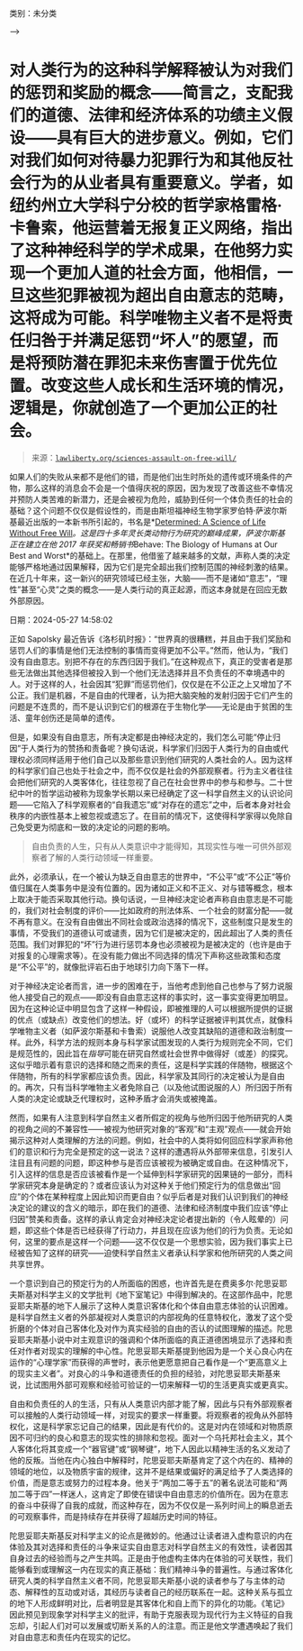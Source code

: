 <!--yml

-->

类别：未分类

-->

# 对人类行为的这种科学解释被认为对我们的惩罚和奖励的概念——简言之，支配我们的道德、法律和经济体系的功绩主义假设——具有巨大的进步意义。例如，它们对我们如何对待暴力犯罪行为和其他反社会行为的从业者具有重要意义。学者，如纽约州立大学科宁分校的哲学家格雷格·卡鲁索，他运营着无报复正义网络，指出了这种神经科学的学术成果，在他努力实现一个更加人道的社会方面，他相信，一旦这些犯罪被视为超出自由意志的范畴，这将成为可能。科学唯物主义者不是将责任归咎于并满足惩罚“坏人”的愿望，而是将预防潜在罪犯未来伤害置于优先位置。改变这些人成长和生活环境的情况，逻辑是，你就创造了一个更加公正的社会。

> 来源：[`lawliberty.org/sciences-assault-on-free-will/`](https://lawliberty.org/sciences-assault-on-free-will/)

如果人们的失败从来都不是他们的错，而是他们出生时所处的遗传或环境条件的产物，那么这样的消息会不会是一个值得庆祝的原因，因为发现了改善这些不幸情况并预防人类苦难的新潜力，还是会被视为危险，威胁到任何一个体负责任的社会的基础？这个问题不仅仅是假设性的，而是由斯坦福神经生物学家罗伯特·萨波尔斯基最近出版的一本新书所引起的，书名是*[Determined: A Science of Life Without Free Will](https://www.amazon.com/Determined-Science-Life-without-Free/dp/0525560971/ref=asc_df_0525560971&mcid=85674066b7103270a04ef4c6b3b0401d?tag=bingshoppinga-20&linkCode=df0&hvadid=80195762472361&hvnetw=o&hvqmt=e&hvbmt=be&hvdev=c&hvlocint=&hvlocphy=&hvtargid=pla-4583795281198473&psc=1)*。这是四十多年灵长类动物行为研究的巅峰成果，萨波尔斯基正在建立在他 2017 年获奖和畅销书*Behave: The Biology of Humans at Our Best and Worst*的基础上。在那里，他借鉴了越来越多的文献，声称人类的决定能够严格地通过因果解释，因为它们是完全超出我们控制范围的神经刺激的结果。在近几十年来，这一新兴的研究领域已经主张，大脑——而不是诸如“意志”，“理性”甚至“心灵”之类的概念——是人类行动的真正起源，而这本身就是在回应无数外部原因。

日期：2024-05-27 14:58:02

正如 Sapolsky 最近告诉《洛杉矶时报》：“世界真的很糟糕，并且由于我们奖励和惩罚人们的事情是他们无法控制的事情而变得更加不公平。”然而，他认为，“我们没有自由意志。别把不存在的东西归因于我们。”在这种观点下，真正的受害者是那些无法做出其他选择但被投入到一个他们无法选择并且不负责任的不幸境遇中的人。对于这样的人，社会因其“犯罪”而惩罚他们，仅仅是在不公正之上又增加了不公正。我们是机器，不是自由的代理者，认为把大脑突触的发射归因于它们产生的问题是不连贯的，而不是认识到它们的根源在于生物化学——无论是由于贫困的生活、童年创伤还是简单的遗传。

但是，如果没有自由意志，所有决定都是由神经决定的，我们怎么可能“停止归因”于人类行为的赞扬和责备呢？换句话说，科学家们归因于人类行为的自由或代理权必须同样适用于他们自己以及那些意识到他们研究的人类社会的人。因为这样的科学家们自己也处于社会之中，而不仅仅是社会的外部观察者。行为主义者往往会把他们研究的人类客体化，往往忽视了自己在社会世界中的参与和参与。二十世纪中叶的哲学运动被称为现象学长期以来已经确定了这一科学自然主义的认识论问题——它陷入了科学观察者的“自我遗忘”或“对存在的遗忘”之中，后者本身对社会秩序的内嵌性基本上被忽视或遗忘了。在目前的情况下，这使得科学家得以免除自己免受更为彻底和一致的决定论的问题的影响。

> 自由负责的人生，只有从人类意识中才能得知，其现实性与唯一可供外部观察者了解的人类行动领域一样重要。

此外，必须承认，在一个被认为缺乏自由意志的世界中，“不公平”或“不公正”等价值归属在人类事务中是没有位置的。因为诸如正义和不正义、对与错等概念，根本上取决于能否采取其他行动。换句话说，一旦神经决定论者声称自由意志是不可能的，我们对社会制度的评价——比如政府的刑法体系、一个社会的财富分配——就不再有意义。在没有自由做出不同社会或政治选择的情况下，这些制度只是发生的事情，不受我们的道德认可或谴责，因为它们是被决定的，因此超出了人类的责任范围。我们对罪犯的“坏”行为进行惩罚本身也必须被视为是被决定的（也许是由于对报复的心理需求等）。在没有能力做出不同选择的情况下声称这些政策和态度是“不公平”的，就像批评岩石由于地球引力向下落下一样。

对于神经决定论者而言，进一步的困难在于，当他考虑到他自己也参与了努力说服他人接受自己的观点——即没有自由意志这样的事实时，这一事实变得更加明显。因为在这种论证中明显包含了这样一种假设，即被推理的人可以根据所提供的证据的优点（或缺点）改变他们的想法。好（或坏）的科学证据被评判其优点，就像科学唯物主义者（如萨波尔斯基和卡鲁索）说服他人改变其缺陷的道德和政治制度一样。此外，科学方法的规则本身与科学家试图发现的人类行为规则完全不同，它们是规范性的，因此旨在*指导*可能在研究自然或社会世界中做得好（或差）的探究。这似乎暗示着有意识的选择和随之而来的责任，这是科学实践的伴随物，根据这个伴随物，所有的科学家都应该负责。因此，科学家及其同行的决定被认为是自由的。再次，只有当科学唯物主义者免除自己（以及他试图说服的人）所归因于所有人类的决定论或缺乏代理权时，这种矛盾才会消失或被掩盖。

然而，如果有人注意到科学自然主义者所假定的视角与他所归因于他所研究的人类的视角之间的不兼容性——被视为他研究对象的“客观”和“主观”观点——就会开始揭示这种对人类理解的方法的问题。例如，社会中的人类将如何回应科学家声称他们的意识和行为完全是预定的这一说法？这样的遭遇将从外部带来信息，引发引人注目且有问题的问题，即这种参与是否应该被视为被确定或自由。在这种情况下，引入这样的信息是否应该被看作是一个延伸到科学家研究的因果链的一部分，而科学家研究本身是确定的？或者应该认为对这种关于他们预定行为的信息做出“回应”的个体在某种程度上因此知识而更自由？似乎后者是对我们认识到我们的神经决定论的建议的含义的暗示，即在我们的道德、法律和经济制度中我们应该“停止归因”赞美和责备。这样的承认肯定会对神经决定论者提出新的（令人眩晕的）问题，即这些个体是否已经获得了行动力，并且现在应该为他们的行为负责。无论如何，这里的要点是这样一个问题——这不仅仅是一个思想实验，因为我们事实上已经被告知了这样的研究——迫使科学自然主义者承认科学家和他所研究的人类之间共享世界。

一个意识到自己的预定行为的人所面临的困惑，也许首先是在费奥多尔·陀思妥耶夫斯基对科学主义的文学批判《地下室笔记》中得到解决的。在这部作品中，陀思妥耶夫斯基的地下人展示了这种人类意识客体化和个体自由意志体验的认识困难。是科学自然主义者的外部凝视对人类意识的内部视角的任意特权化，激发了这个受折磨的个体对自己客体化及对作为真实经验的自由的否认的试图理解的描述。陀思妥耶夫斯基小说中对主观意识的强调和个体所面临的真正道德困境显示了选择和责任对作者对现实的理解的中心性。陀思妥耶夫斯基提到他因为是一个关心良心内在运作的“心理学家”而获得的声誉时，表示他更愿意把自己看作是一个“更高意义上的现实主义者”。对良心的斗争和道德责任的负担的经验，对陀思妥耶夫斯基来说，比试图用外部可观察和经验可验证的一切来解释一切的生活更真实或更真实。

自由和负责任的人的生活，只有从人类意识内部才能了解，因此与只有外部观察者可以接触的人类行动领域一样，对现实的要求一样重要。将观察者的视角从外部特权化，这是科学家忘记自己的结果，因此是有代价的。这是对内在领域和对物质原因不可归约的良心和意志的现实性的排除和忽视。面对一个乌托邦社会主义，其个人客体化将其变成一个“器官键”或“钢琴键”，地下人因此以精神生活的名义发动了他的反叛。当他在内心独白中解释时，陀思妥耶夫斯基肯定了这个内在的、精神的领域的地位，以及物质宇宙的规律，这并不是结果或偏好的满足给予了人类选择的价值，而是意志或努力的过程本身。他关于“两加二等于五”的著名说法可能和“两加二等于四”一样迷人，这肯定了即使在错误中自由意志的价值所在。因为在意志的奋斗中获得了自我的成就，而这种存在，因为不仅仅是一系列时间上的瞬息逝去的可观察事件，而是持续存在并获得了超越历史时间的特征。

陀思妥耶夫斯基反对科学主义的论点是微妙的。他通过让读者进入虚构意识的内在体验及其对选择和责任的斗争来证实自由意志对科学自然主义的有效性，读者因其自身过去的经验而与之产生共鸣。正是由于他虚构主体内在体验的可关联性，我们能够看到或理解这一内在现实的真正基础：我们精神斗争的普遍性。与通过客体化研究人类的科学自然主义者不同，陀思妥耶夫斯基小说的读者参与了与主体的动态、解释性的互动或对话，其经历与读者自己的经历联系在一起。这种关系与孤立的地下人形成鲜明对比，后者明显是其客体化和自上而下的异化的功能。《笔记》因此预见到现象学对科学主义的批评，有助于克服表现为现代行为主义特征的自我忘却，引起人们对可以发展或切断关系的人的注意。而正是他文学遭遇唤起了我们对自由意志和责任内在现实的记忆。
